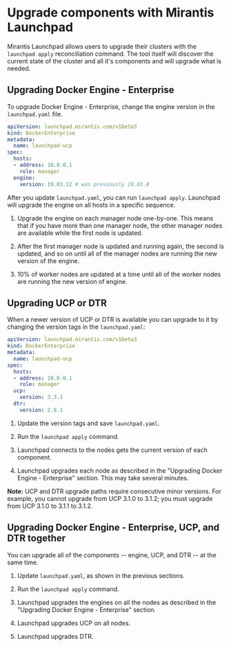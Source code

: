 # Upgrade components with Mirantis Launchpad

Mirantis Launchpad allows users to upgrade their clusters with the `launchpad apply` reconciliation command. The tool itself will discover the current state of the cluster and all it's components and will upgrade what is needed.

## Upgrading Docker Engine - Enterprise

To upgrade Docker Engine - Enterprise, change the engine version in the `launchpad.yaml` file.

```yaml
apiVersion: launchpad.mirantis.com/v1beta3
kind: DockerEnterprise
metadata:
  name: launchpad-ucp
spec:
  hosts:
  - address: 10.0.0.1
    role: manager
  engine:
    version: 19.03.12 # was previously 19.03.8
```
After you update `launchpad.yaml`, you can run `launchpad apply`. Launchpad will upgrade the engine on all hosts in a specific sequence.

1. Upgrade the engine on each manager node one-by-one. This means that if you have more than one manager node, the other manager nodes are available while the first node is updated.

2. After the first manager node is updated and running again, the second is updated, and so on until all of the manager nodes are running the new version of the engine.

3. 10% of worker nodes are updated at a time until all of the worker nodes are running the new version of engine.

## Upgrading UCP or DTR

When a newer version of UCP or DTR is available you can upgrade to it by changing the version tags in the `launchpad.yaml`:

```yaml
apiVersion: launchpad.mirantis.com/v1beta3
kind: DockerEnterprise
metadata:
  name: launchpad-ucp
spec:
  hosts:
  - address: 10.0.0.1
    role: manager
  ucp:
    version: 3.3.1
  dtr:
    version: 2.8.1
```

1. Update the version tags and save `launchpad.yaml`.

2. Run the `launchpad apply` command.

3. Launchpad connects to the nodes gets the current version of each component.

4. Launchpad upgrades each node as described in the "Upgrading Docker Engine - Enterprise" section. This may take several minutes.

**Note:** UCP and DTR upgrade paths require consecutive minor versions. For example, you cannot upgrade from UCP 3.1.0 to 3.1.2; you must upgrade from UCP 3.1.0 to 3.1.1 to 3.1.2.

## Upgrading Docker Engine - Enterprise, UCP, and DTR together

You can upgrade all of the components -- engine, UCP, and DTR -- at the same time.

1. Update `launchpad.yaml`, as shown in the previous sections.

2. Run the `launchpad apply` command.

3. Launchpad upgrades the engines on all the nodes as described in the "Upgrading Docker Engine - Enterprise" section.

4. Launchpad upgrades UCP on all nodes.

5. Launchpad upgrades DTR.
